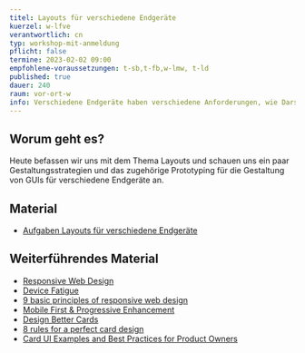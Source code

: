 ```yaml
---
titel: Layouts für verschiedene Endgeräte
kuerzel: w-lfve
verantwortlich: cn
typ: workshop-mit-anmeldung
pflicht: false
termine: 2023-02-02 09:00
empfohlene-voraussetzungen: t-sb,t-fb,w-lmw, t-ld
published: true
dauer: 240
raum: vor-ort-w
info: Verschiedene Endgeräte haben verschiedene Anforderungen, wie Darstellungsfläche und Interaktionsmöglichkeiten. Wie entwickle ich dafür Layoutkonzepte?
---
```


## Worum geht es?
Heute befassen wir uns mit dem Thema Layouts und schauen uns ein paar Gestaltungsstrategien und das zugehörige Prototyping für die Gestaltung von GUIs für verschiedene Endgeräte an. 

## Material
- [Aufgaben Layouts für verschiedene Endgeräte](../../assignments/workshop-009-responsive-design-cda-meisterwerke)
<!-- [Google Sheet mit Content](https://docs.google.com/spreadsheets/d/1aZB9Eilvnx0zlhCQoqXEuPu4EzNx7nZBRjovIVJgqw0/edit) -->

## Weiterführendes Material
- [Responsive Web Design](https://alistapart.com/article/responsive-web-design/)
- [Device Fatigue](https://bradfrost.com/blog/post/device-fatigue/)
- [9 basic principles of responsive web design](http://blog.froont.com/9-basic-principles-of-responsive-web-design/)
- [Mobile First & Progressive Enhancement](https://kulturbanause.de/blog/mobile-first-progressive-enhancement/)
- [Design Better Cards](https://uxdesign.cc/design-better-cards-c0d12ab581c4)
- [8 rules for a perfect card design](https://uxdesign.cc/8-rules-for-perfect-card-design-4fb7eef32e09)
- [Card UI Examples and Best Practices for Product Owners](https://www.eleken.co/blog-posts/card-ui-examples-and-best-practices-for-product-owners)


<!--
## Upload
Die Ergebnisse können im [Ilias](https://bit.ly/2OQiyTT) hochgeladen werden.
-->
